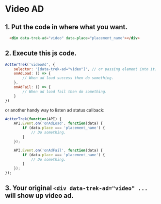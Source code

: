 # Video AD

## 1. Put the code in where what you want.
```html
  <div data-trek-ad="video" data-place="placement_name"></div>
```


## 2. Execute this js code.
```js
AotterTrek('videoAd', {
    selector: '[data-trek-ad="video"]', // or passing element into it.
    onAdLoad: () => {
        // When ad load success then do something.
    },
    onAdFail: () => {
        // When ad load fail then do something.
    }
})
```

or another handy way to listen ad status callback:

```js
AotterTrek(function(API) {
    API.Event.on('onAdLoad', function(data) {
        if (data.place === 'placement_name') {
            // Do something.
        }
    });

    API.Event.on('onAdFail', function(data) {
        if (data.place === 'placement_name') {
            // Do something.
        }
    });
});
```


## 3. Your original `<div data-trek-ad="video" ...` will show up video ad.